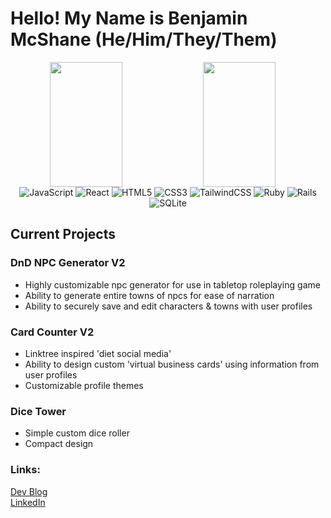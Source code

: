 # **Hello! My Name is Benjamin McShane (He/Him/They/Them)**
<p align="center">
  <img align="left" width="48%" height="200vh" style="margin_left:25%" src="https://github-readme-stats.vercel.app/api?username=BMMcShane&show_icons=true&theme=dracula"/>

  <img align="left" width="48%" height="200vh" style="margin_left:25%" src="https://github-readme-stats.vercel.app/api/top-langs/?username=BMMcShane&layout=compact&theme=dracula"/>
</p>
 
<br/><br/><br/><br/><br/><br/><br/><br/><br/>

 <p align="center">
  <img alt="JavaScript" src="https://img.shields.io/badge/javascript-%23323330.svg?style=for-the-badge&logo=javascript&logoColor=%23F7DF1E" />
  <img alt="React" src="https://img.shields.io/badge/react-%2320232a.svg?style=for-the-badge&logo=react&logoColor=%2361DAFB" />
  <img alt="HTML5" src="https://img.shields.io/badge/html5-%23E34F26.svg?style=for-the-badge&logo=html5&logoColor=white" />
  <img alt="CSS3" src="https://img.shields.io/badge/css3-%231572B6.svg?style=for-the-badge&logo=css3&logoColor=white" />
  <img alt="TailwindCSS" src="https://img.shields.io/badge/tailwindcss-%2338B2AC.svg?style=for-the-badge&logo=tailwind-css&logoColor=white" />
  <img alt="Ruby" src="https://img.shields.io/badge/ruby-%23CC342D.svg?style=for-the-badge&logo=ruby&logoColor=white" />
  <img alt="Rails" src="https://img.shields.io/badge/rails-%23CC0000.svg?style=for-the-badge&logo=ruby-on-rails&logoColor=white" />
  <img alt="SQLite" src="https://img.shields.io/badge/sqlite-%2307405e.svg?style=for-the-badge&logo=sqlite&logoColor=white" />
 </p>


## Current Projects

### DnD NPC Generator V2

- Highly customizable npc generator for use in tabletop roleplaying game
- Ability to generate entire towns of npcs for ease of narration
- Ability to securely save and edit characters & towns with user profiles

### Card Counter V2

- Linktree inspired 'diet social media' 
- Ability to design custom 'virtual business cards' using information from user profiles
- Customizable profile themes

### Dice Tower

- Simple custom dice roller
- Compact design

### Links:

[Dev Blog](https://dev.to/bmmcshane)
<br/>
[LinkedIn](https://www.linkedin.com/in/benjamin-mcshane/)
